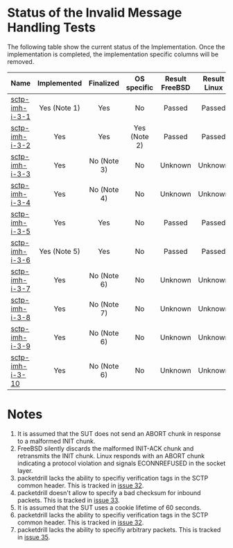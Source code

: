# Status of the Invalid Message Handling Tests

The following table show the current status of the Implementation. Once the implementation is completed, the implementation specific columns will be removed.

| Name                                                                                                                            | Implemented  | Finalized   | OS specific | Result FreeBSD | Result Linux |
|:--------------------------------------------------------------------------------------------------------------------------------|:------------:|:-----------:|:-----------:|:--------------:|:------------:|
|[sctp-imh-i-3-1](sctp-imh-i-3-1.pkt   "Handling of an INIT chunk being too small")                                               | Yes (Note 1) | Yes         | No          | Passed         | Passed       |
|[sctp-imh-i-3-2](sctp-imh-i-3-2.pkt   "Handling of an INIT-ACK chunk being too small")                                           | Yes          | Yes         | Yes (Note 2)| Passed         | Passed       |
|[sctp-imh-i-3-3](sctp-imh-i-3-3.pkt   "Handling of a packet with a wrong verification tag containg a COOKIE-ECHO chunk")         | Yes          | No (Note 3) | No          | Unknown        | Unknown      |
|[sctp-imh-i-3-4](sctp-imh-i-3-4.pkt   "Handling of a packet with a wrong checksum containg an INIT chunk")                       | Yes          | No (Note 4) | No          | Unknown        | Unknown      |
|[sctp-imh-i-3-5](sctp-imh-i-3-5.pkt   "Handling of a COOKIE-ECHO chunk with a wrong cookie")                                     | Yes          | Yes         | No          | Passed         | Passed       |
|[sctp-imh-i-3-6](sctp-imh-i-3-6.pkt   "Handling of a COOKIE-ECHO chunk with an expired cookie")                                  | Yes (Note 5) | Yes         | No          | Passed         | Passed       |
|[sctp-imh-i-3-7](sctp-imh-i-3-7.pkt   "Handling of a packet with a wrong verification tag containing an ABORT chunk")            | Yes          | No (Note 6) | No          | Unknown        | Unknown      |
|[sctp-imh-i-3-8](sctp-imh-i-3-8.pkt   "Handling of a packet too small for the contained INIT chunk")                             | Yes          | No (Note 7) | No          | Unknown        | Unknown      |
|[sctp-imh-i-3-9](sctp-imh-i-3-9.pkt   "Handling of a packet with a wrong verification tag containing a SHUTDOWN-ACK chunk")      | Yes          | No (Note 6) | No          | Unknown        | Unknown      |
|[sctp-imh-i-3-10](sctp-imh-i-3-10.pkt "Handling of a packet with a wrong verification tag containing a SHUTDOWN-COMPLETE chunk") | Yes          | No (Note 6) | No          | Unknown        | Unknown      |

# Notes
1. It is assumed that the SUT does not send an ABORT chunk in response to a malformed INIT chunk.
2. FreeBSD silently discards the malformed INIT-ACK chunk and retransmits the INIT chunk. Linux responds with an ABORT chunk indicating a protocol violation and signals ECONNREFUSED in the socket layer.
3. packetdrill lacks the ability to specifiy verification tags in the SCTP common header. This is tracked in [issue 32](https://github.com/nplab/packetdrill/issues/32).
4. packetdrill doesn't allow to specify a bad checksum for inbound packets. This is tracked in [issue 33](https://github.com/nplab/packetdrill/issues/33).
5. It is assumed that the SUT uses a cookie lifetime of 60 seconds.
6. packetdrill lacks the ability to specifiy verification tags in the SCTP common header. This is tracked in [issue 32](https://github.com/nplab/packetdrill/issues/32).
7. packetdrill lacks the ability to specifiy arbitrary packets. This is tracked in [issue 35](https://github.com/nplab/packetdrill/issues/35).

